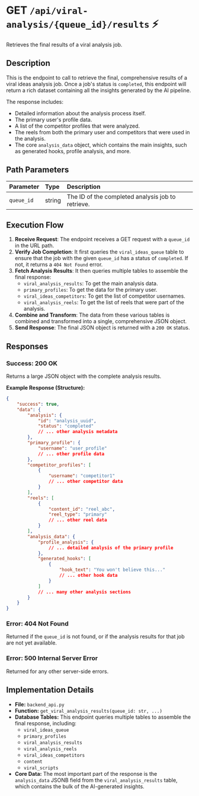 # GET `/api/viral-analysis/{queue_id}/results` ⚡

Retrieves the final results of a viral analysis job.

## Description

This is the endpoint to call to retrieve the final, comprehensive results of a viral ideas analysis job. Once a job's status is `completed`, this endpoint will return a rich dataset containing all the insights generated by the AI pipeline.

The response includes:

-   Detailed information about the analysis process itself.
-   The primary user's profile data.
-   A list of the competitor profiles that were analyzed.
-   The reels from both the primary user and competitors that were used in the analysis.
-   The core `analysis_data` object, which contains the main insights, such as generated hooks, profile analysis, and more.

## Path Parameters

| Parameter  | Type   | Description                                       |
| :--------- | :----- | :------------------------------------------------ |
| `queue_id` | string | The ID of the completed analysis job to retrieve. |

## Execution Flow

1.  **Receive Request**: The endpoint receives a GET request with a `queue_id` in the URL path.
2.  **Verify Job Completion**: It first queries the `viral_ideas_queue` table to ensure that the job with the given `queue_id` has a status of `completed`. If not, it returns a `404 Not Found` error.
3.  **Fetch Analysis Results**: It then queries multiple tables to assemble the final response:
    -   `viral_analysis_results`: To get the main analysis data.
    -   `primary_profiles`: To get the data for the primary user.
    -   `viral_ideas_competitors`: To get the list of competitor usernames.
    -   `viral_analysis_reels`: To get the list of reels that were part of the analysis.
4.  **Combine and Transform**: The data from these various tables is combined and transformed into a single, comprehensive JSON object.
5.  **Send Response**: The final JSON object is returned with a `200 OK` status.

## Responses

### Success: 200 OK

Returns a large JSON object with the complete analysis results.

**Example Response (Structure):**

```json
{
    "success": true,
    "data": {
        "analysis": {
            "id": "analysis_uuid",
            "status": "completed"
            // ... other analysis metadata
        },
        "primary_profile": {
            "username": "user_profile"
            // ... other profile data
        },
        "competitor_profiles": [
            {
                "username": "competitor1"
                // ... other competitor data
            }
        ],
        "reels": [
            {
                "content_id": "reel_abc",
                "reel_type": "primary"
                // ... other reel data
            }
        ],
        "analysis_data": {
            "profile_analysis": {
                // ... detailed analysis of the primary profile
            },
            "generated_hooks": [
                {
                    "hook_text": "You won't believe this..."
                    // ... other hook data
                }
            ]
            // ... many other analysis sections
        }
    }
}
```

### Error: 404 Not Found

Returned if the `queue_id` is not found, or if the analysis results for that job are not yet available.

### Error: 500 Internal Server Error

Returned for any other server-side errors.

## Implementation Details

-   **File:** `backend_api.py`
-   **Function:** `get_viral_analysis_results(queue_id: str, ...)`
-   **Database Tables:** This endpoint queries multiple tables to assemble the final response, including:
    -   `viral_ideas_queue`
    -   `primary_profiles`
    -   `viral_analysis_results`
    -   `viral_analysis_reels`
    -   `viral_ideas_competitors`
    -   `content`
    -   `viral_scripts`
-   **Core Data:** The most important part of the response is the `analysis_data` JSONB field from the `viral_analysis_results` table, which contains the bulk of the AI-generated insights.
